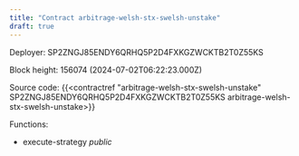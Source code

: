 ```yaml
---
title: "Contract arbitrage-welsh-stx-swelsh-unstake"
draft: true
---
```

Deployer: SP2ZNGJ85ENDY6QRHQ5P2D4FXKGZWCKTB2T0Z55KS


 



Block height: 156074 (2024-07-02T06:22:23.000Z)

Source code: {{<contractref "arbitrage-welsh-stx-swelsh-unstake" SP2ZNGJ85ENDY6QRHQ5P2D4FXKGZWCKTB2T0Z55KS arbitrage-welsh-stx-swelsh-unstake>}}

Functions:

* execute-strategy _public_
